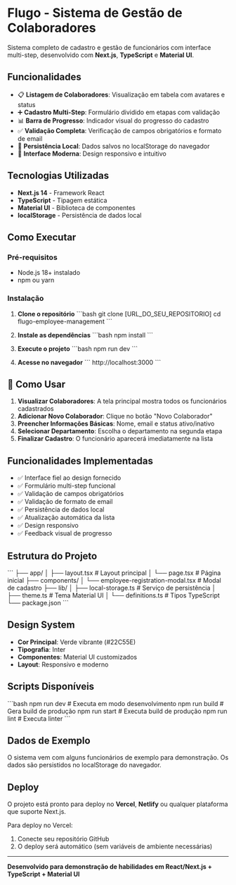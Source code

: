 #  Flugo - Sistema de Gestão de Colaboradores

Sistema completo de cadastro e gestão de funcionários com interface multi-step, desenvolvido com **Next.js**, **TypeScript** e **Material UI**.

## Funcionalidades

- 📋 **Listagem de Colaboradores**: Visualização em tabela com avatares e status
- ➕ **Cadastro Multi-Step**: Formulário dividido em etapas com validação
- 📊 **Barra de Progresso**: Indicador visual do progresso do cadastro
- ✅ **Validação Completa**: Verificação de campos obrigatórios e formato de email
- 💾 **Persistência Local**: Dados salvos no localStorage do navegador
- 🎨 **Interface Moderna**: Design responsivo e intuitivo

## Tecnologias Utilizadas

- **Next.js 14** - Framework React
- **TypeScript** - Tipagem estática
- **Material UI** - Biblioteca de componentes
- **localStorage** - Persistência de dados local

## Como Executar

### Pré-requisitos
- Node.js 18+ instalado
- npm ou yarn

### Instalação

1. **Clone o repositório**
\`\`\`bash
git clone [URL_DO_SEU_REPOSITORIO]
cd flugo-employee-management
\`\`\`

2. **Instale as dependências**
\`\`\`bash
npm install
\`\`\`

3. **Execute o projeto**
\`\`\`bash
npm run dev
\`\`\`

4. **Acesse no navegador**
\`\`\`
http://localhost:3000
\`\`\`

## 📱 Como Usar

1. **Visualizar Colaboradores**: A tela principal mostra todos os funcionários cadastrados
2. **Adicionar Novo Colaborador**: Clique no botão "Novo Colaborador"
3. **Preencher Informações Básicas**: Nome, email e status ativo/inativo
4. **Selecionar Departamento**: Escolha o departamento na segunda etapa
5. **Finalizar Cadastro**: O funcionário aparecerá imediatamente na lista

## Funcionalidades Implementadas

- ✅ Interface fiel ao design fornecido
- ✅ Formulário multi-step funcional
- ✅ Validação de campos obrigatórios
- ✅ Validação de formato de email
- ✅ Persistência de dados local
- ✅ Atualização automática da lista
- ✅ Design responsivo
- ✅ Feedback visual de progresso

## Estrutura do Projeto

\`\`\`
├── app/
│   ├── layout.tsx          # Layout principal
│   └── page.tsx            # Página inicial
├── components/
│   └── employee-registration-modal.tsx  # Modal de cadastro
├── lib/
│   ├── local-storage.ts    # Serviço de persistência
│   ├── theme.ts           # Tema Material UI
│   └── definitions.ts     # Tipos TypeScript
└── package.json
\`\`\`

## Design System

- **Cor Principal**: Verde vibrante (#22C55E)
- **Tipografia**: Inter
- **Componentes**: Material UI customizados
- **Layout**: Responsivo e moderno

## Scripts Disponíveis

\`\`\`bash
npm run dev      # Executa em modo desenvolvimento
npm run build    # Gera build de produção
npm run start    # Executa build de produção
npm run lint     # Executa linter
\`\`\`

## Dados de Exemplo

O sistema vem com alguns funcionários de exemplo para demonstração. Os dados são persistidos no localStorage do navegador.

## Deploy

O projeto está pronto para deploy no **Vercel**, **Netlify** ou qualquer plataforma que suporte Next.js.

Para deploy no Vercel:
1. Conecte seu repositório GitHub
2. O deploy será automático (sem variáveis de ambiente necessárias)

---

**Desenvolvido para demonstração de habilidades em React/Next.js + TypeScript + Material UI**
